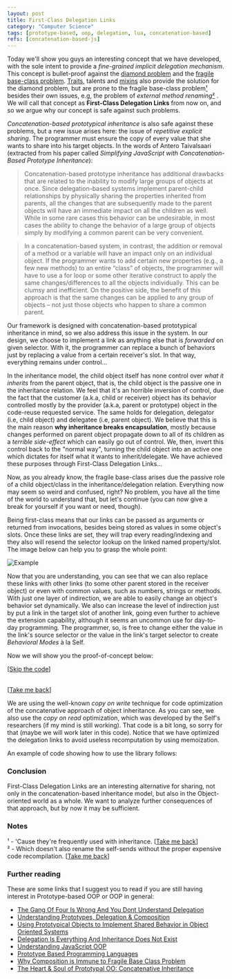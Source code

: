 ```yaml
---
layout: post
title: First-Class Delegation Links
category: "Computer Science"
tags: [prototype-based, oop, delegation, lua, concatenation-based]
refs: [concatenation-based-js]
---
```


Today we'll show you guys an interesting concept that we have developed,
with the sole intent to provide a _fine-grained implicit delegation mechanism_. This
concept is bullet-proof against the
[diamond problem](https://en.wikipedia.org/wiki/Multiple_inheritance#The_diamond_problem)
and the [fragile base-class problem](https://en.wikipedia.org/wiki/Fragile_base_class).
[Traits](https://en.wikipedia.org/wiki/Trait_%28computer_programming%29), talents and
[mixins](https://en.wikipedia.org/wiki/Mixin) also provide the solution for the diamond
problem, but are prone to the fragile base-class
problem[¹](#prone-to-fragile-base-class)
<a name="prone-to-fragile-base-class-back"> </a> besides their own issues, e.g, the problem
of _external method renaming_[²](#external-method-renaming)
<a name="external-method-renaming-back"></a>. We will call that concept as
**First-Class Delegation Links** from now on, and so we
argue why our concept is safe against such problems.

_Concatenation-based prototypical inheritance_ is also safe against these
problems, but a new issue arises here: the issue of
_repetitive explicit sharing_. The programmer must ensure the copy of every
value that she wants to share into his target objects. In the words of Antero
Taivalsaari (extracted from his paper called
_Simplifying JavaScript with Concatenation-Based Prototype Inheritance_):

> Concatenation-based prototype inheritance has
> additional drawbacks that are related to the inability to modify
> large groups of objects at once. Since delegation-based systems
> implement parent-child relationships by physically sharing the
> properties inherited from parents, all the changes that are
> subsequently made to the parent objects will have an immediate
> impact on all the children as well. While in some rare cases this
> behavior can be undesirable, in most cases the ability to change
> the behavior of a large group of objects simply by modifying a
> common parent can be very convenient.

> In a concatenation-based system, in contrast, the addition or
> removal of a method or a variable will have an impact only on
> an individual object. If the programmer wants to add certain
> new properties (e.g., a few new methods) to an entire “class” of
> objects, the programmer will have to use a for loop or some
> other iterative construct to apply the same changes/differences
> to all the objects individually. This can be clumsy and
> inefficient. On the positive side, the benefit of this approach is
> that the same changes can be applied to any group of objects –
> not just those objects who happen to share a common parent.

Our framework is designed with concatenation-based prototypical inheritance in mind, so we
also address this issue in the system. In our design, we choose to implement a
link as anything else that is _forwarded_ on given selector. With it, the
programmer can replace a bunch of behaviors just by replacing a value from a
certain receiver's slot. In that way, everything remains under control...

In the inheritance model, the child object itself has none control over
_what it inherits_ from the parent object, that is, the child object is the
passive one in the inheritance relation. We feel that it's an horrible
inversion of control, due the fact that the customer (a.k.a, child or receiver)
object has its behavior controlled mostly by the provider (a.k.a, parent or
prototype) object in the code-reuse requested service. The same holds for
delegation, delegator (i.e, child object) and delegatee (i.e, parent object).
We believe that this is the main reason
**why inheritance breaks encapsulation**, mostly because changes performed on
parent object propagate down to all of its children as a _terrible side-effect_
which can easily go out of control. We, then, invert this control back to the
"normal way", turning the child object into an active one which dictates for
itself what it wants to inherit/delegate. We have achieved these purposes
through First-Class Delegation Links...

Now, as you already know, the fragile base-class arises due the passive role of
a child object/class in the inheritance/delegation relation. Everything now may
seem so weird and confused, right? No problem, you have all the time of the
world to understand that, but let's continue (you can now give a break for
yourself if you want or need, though).

Being first-class means that our links can be passed as arguments or returned
from invocations, besides being stored as values in some object's slots. Once
these links are set, they will trap every reading/indexing and they also will
resend the selector lookup on the linked named property/slot. The image below
can help you to grasp the whole point:

![Example](https://raw.githubusercontent.com/marcoonroad/marcoonroad.github.io/master/_posts/first-class-delegation-links-example.jpg)

Now that you are understanding, you can see that we can also replace these
links with other links (to some other parent stored in the receiver object)
or even with common values, such as numbers, strings or methods. With
just one layer of indirection, we are able to easily change an object's
behavior set dynamically. We also can increase the level of indirection just
by put a link in the target slot of another link, going even further to achieve
the extension capability, although it seems an uncommon use for day-to-day programming.
The programmer, so, is free to change either the value in the link's source selector
or the value in the link's target selector to create _Behavioral Modes_ à la Self.

Now we will show you the proof-of-concept below:

\[[Skip the code](#skip-the-code)\] <a name="skip-the-code-back"></a> <br/>
<script src="https://gist.github.com/marcoonroad/e4704111b06e22fb1fb99d7f95845cc5.js"></script>
<br/> <a name="skip-the-code"></a> \[[Take me back](#skip-the-code-back)\]

We are using the well-known _copy on write_ technique for code optimization
of the concatenative approach of object inheritance. As you can see, we also
use the _copy on read_ optimization, which was developed by the Self's
researchers (if my mind is still working). That code is a bit long, so sorry
for that (maybe we will work later in this code). Notice that we have optimized
the delegation links to avoid useless recomputation by using memoization.

An example of code showing how to use the library follows:

<script src="https://gist.github.com/marcoonroad/ba884a4af0409d2ec04f03123b5681cb.js"></script>

### Conclusion

First-Class Delegation Links are an interesting alternative for sharing, not only
in the concatenation-based inheritance model, but also in the Object-oriented world
as a whole. We want to analyze further consequences of that approach, but by now it
may be sufficient.

### Notes

<a name="prone-to-fragile-base-class"> </a>
¹ - 'Cause they're frequently used with inheritance.
\[[Take me back](#prone-to-fragile-base-class-back)\] <br/>
<a name="external-method-renaming"> </a>
² - Which doesn't also rename the self-sends without the proper expensive code recompilation.
\[[Take me back](#external-method-renaming-back)\]

### Further reading

These are some links that I suggest you to read if you are still having
interest in Prototype-based OOP or OOP in general:

* [The Gang Of Four Is Wrong And You Dont Understand Delegation](http://www.saturnflyer.com/blog/jim/2012/07/06/the-gang-of-four-is-wrong-and-you-dont-understand-delegation/)
* [Understanding Prototypes, Delegation & Composition](http://www.datchley.name/understanding-prototypes-delegation-composition)
* [Using Prototypical Objects to Implement Shared Behavior in Object Oriented Systems](http://web.media.mit.edu/~lieber/Lieberary/OOP/Delegation/Delegation.html)
* [Delegation Is Everything And Inheritance Does Not Exist](http://www.saturnflyer.com/blog/jim/2013/11/18/delegation-is-everything-and-inheritance-does-not-exist)
* [Understanding JavaScript OOP](http://robotlolita.me/2011/10/09/understanding-javascript-oop.html)
* [Prototype Based Programming Languages](http://bluishcoder.co.nz/2009/07/16/prototype-based-programming-languages.html)
* [Why Composition is Immune to Fragile Base Class Problem](https://medium.com/@_ericelliott/why-composition-is-immune-to-fragile-base-class-problem-8dfc6a5272aa#.p9w3pcvqt)
* [The Heart & Soul of Prototypal OO: Concatenative Inheritance](https://medium.com/javascript-scene/the-heart-soul-of-prototypal-oo-concatenative-inheritance-a3b64cb27819#.a5hoe59og)
